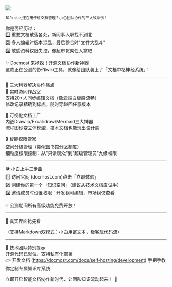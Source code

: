 <img src="/assets/image/250224-docmost.png"/>

<small>10.1k star,还在用传统文档管理？小心团队协作的三大致命伤！</small>

   

你是否经历过：  
1️⃣ 重要文档散落各处，新同事入职找不到北  
2️⃣ 多人编辑时版本混乱，最后整合时"文件大乱斗"  
3️⃣ 敏感资料权限失控，像超市货架任人拿取  

✨ Docmost 来拯救！开源文档协作新神器  
这款正在公测的协作wiki工具，就像给团队装上了「文档中枢神经系统」：  

---  

🚀 三大利器解决协作痛点  
📌 实时协同作战室  
支持20+人同步编辑文档（像云端白板般流畅）  
修改记录精确到标点，随时穿越回任意版本  

🎨 可视化文档工厂  
内嵌Draw.io/Excalidraw/Mermaid三大神器  
流程图秒变立体模型，技术文档也能玩出设计感  

🔒 智能权限管家  
空间分级管理（类似图书馆分区制度）  
细粒度权限控制：从"只读观众"到"超级管理员"九级权限  

---  

🛠️ 小白上手三步曲  
1️⃣ 访问官网 (docmost.com)点击「立即体验」  
2️⃣ 创建你的第一个「知识空间」（建议从技术文档库试手）  
3️⃣ 邀请成员时设置权限：开发组可编辑，市场组仅查看  

💡 公测期间所有高级功能免费开放！  

---  

📸 真实界面抢先看  
  
（支持Markdown双模式：小白用富文本，极客玩代码流）  

---  

🚨 技术团队特别提示  
开源代码已就位，支持私有化部署  
👉 开发文档 (https://docmost.com/docs/self-hosting/development) 手把手教你定制专属知识库系统  

立即开启智能文档协作新时代，让团队知识流动起来！ 🌊
